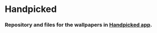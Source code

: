 # Handpicked
### Repository and files for the wallpapers in [Handpicked app](https://github.com/plvboz).
